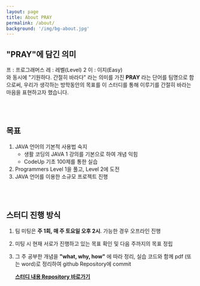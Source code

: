 ```yaml
---
layout: page
title: About PRAY
permalink: /about/
background: '/img/bg-about.jpg'
---
```




## "PRAY"에 담긴 의미

프 : 프로그래머스 레 : 레벨(Level) 2 이 : 이지(Easy)  <br />
와 동시에 "기원하다. 간절히 바라다" 라는 의미를 가진 **PRAY** 라는 단어를 팀명으로 함으로써, 우리가 생각하는 방학동안의 목표를 이 스터디를 통해 이루기를 간절히 바라는 마음을 표현하고자 했습니다.    

<br /><br />

## 목표

1. JAVA 언어의 기본적 사용법  숙지  <br />
   * 생활 코딩의 JAVA 1 강의를 기본으로 하여 개념 익힘  <br />
   * CodeUp 기초 100제를 통한 실습  <br />
2. Programmers Level 1을 풀고, Level 2에 도전  <br />
3. JAVA 언어를 이용한 소규모 프로젝트 진행    <br />

  <br />  <br />

## 스터디 진행 방식

1. 팀 미팅은 **주 1회, 매 주 토요일 오후 2시**. 가능한 경우 오프라인 진행

2. 미팅 시 현재 서로가 진행하고 있는 목표 확인 및 다음 주까지의 목표 정립

3. 그 주 공부한 개념을 **"what, why, how"** 에 따라 정리, 실습 코드와 함께 pdf (또는 word)로 정리하여 github Repository에 commit

   **[스터디 내용 Repository 바로가기](https://github.com/BetterITTeam3/PRAY_study-contents)**  

  

  

  